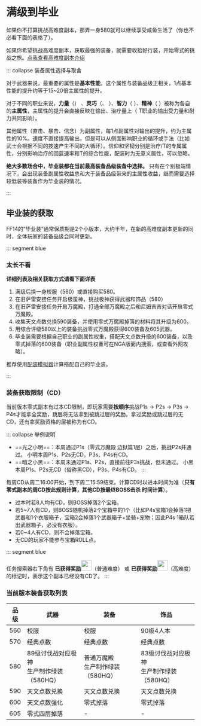 # 满级到毕业

如果你不打算挑战高难度副本，那弄一身580<i v-if="hq" class="xiv hq"></i>就可以继续享受咸鱼生活了（你也不必看下面的表格了）。

如果你希望挑战高难度副本，获取最强的装备，就需要收拾好行装，开始零式的挑战之旅。[点我查看高难度副本介绍](/topic/raid.md)

::: collapse 装备属性选择与取舍

对于武器来说，最重要的属性是**基本性能**，这个属性与装备品级正相关，1点基本性能的提升约等于15~20倍主属性的提升。

对于不同的职业来说，**力量**（<role name="melee" />） 、**灵巧**（<role name="ranged" />、<role name="ninja" />  ）、**智力**（<role name="magic" /> ）、**精神**（<role name="healer" /> ）被称为各自的**主属性**，主属性的提升会直接反映在输出、治疗量上（<role name="tank" /> T职业的输出受力量和耐力共同影响）。

其他属性（直击、暴击、信念）为副属性，每1点副属性对输出的提升，约为主属性的10%。速度不直接提高输出，但是可以从侧面影响职业的循环或手法（比如武士会根据不同的技速产生不同的大循环）。信仰和坚韧分别是治疗/T的专属属性，分别影响治疗的回蓝速率和T的综合性能，配装时为无意义属性，可以忽略。

**绝大多数场合中，毕业装都在当前最高装备品级装备中选择。** 只有在个别极端情况下，会出现装备副属性收益总和大于装备品级带来的主属性收益，继而需要选择较低装等装备作为毕业装的情况。

:::

## 毕业装的获取

FF14的“毕业装”通常保质期是2个小版本，大约半年，在新的高难度副本更新的同时，全体玩家的装备品级会同时更新。

::: segment blue
### 太长不看
**详细列表及相关获取方式请看下面详表**

1. 满级后换一身校服（560）或直接购买580<i v-if="hq" class="xiv hq"></i>。
4. 在旧萨雷安接任务<quest name="知识之都的咏诗之人" type="plus" />开启极蛮神，挑战极神获得武器和饰品（580）
5. 在旧萨雷安接任务<quest name="水晶中的警告" type="plus" />开启万魔殿，打通全部万魔殿之后和尼姆吉吉<Pos name="迷津" :x="8.4" :y="27.4" />对话开启零式万魔殿。
4. 收集天文点数兑换590装备，并使用零式万魔殿掉落的材料将其升级为600。
5. 用综合评级580以上的装备挑战零式万魔殿获得600装备及605武器。
6. 毕业装需要根据自己职业的副属性权重，搭配天文点数升级的600装备，以及零式掉落的600装备（职业副属性权重可在NGA版面内搜索，或查看外网攻略）。

推荐使用[配装模拟器](https://asvel.github.io/ffxiv-gearing/)计算搭配自己的毕业装。

:::

 ### 装备获取限制（CD）
  
 当前版本零式副本有过本CD限制，即玩家需要**按顺序**挑战P1s → P2s → P3s → P4s才能拿全奖励，跳层将无法拿到被跳过层的奖励。拿过奖励或跳过层的无CD，还有拿奖励资格的层被称为有CD。
 
 ::: collapse 举例说明
 - ==光之小明==：本周通过P1s（零式万魔殿 边狱篇1层）之后，挑战P2s并通过。
 小明本周P1s、P2s无CD，P3s、P4s有CD。
 - ==暗之小黑==：本周未通过P1s、P2s，直接前往P3s挑战，但未通过。
 小黑本周P1s、P2s无CD（俗称黑CD），P3s、P4s有CD。
 :::
 
 每周CD从周二<i class="xiv local-time-chs"></i>16:00开始，到下周二<i class="xiv local-time-chs"></i>15:59结束。计算CD时以进本时间为准（**只有零式副本的周CD按此规则计算，其他CD按最终BOSS击杀 时间计算**）。
 
 - 过本时若8人均有CD，则BOSS掉落2个宝箱。
 - 若5~7人有CD，则BOSS随机掉落2个宝箱中的1个（比如P4s宝箱1会掉落1把武器和1个衣服箱子，宝箱2会掉落1个武器箱子+坐骑+宠物；因此P4s 1箱队若出武器箱子，必没有衣服）。
 - 若0~4人有CD，则不会掉落宝箱。
 - 无CD的玩家不能参与宝箱ROLL点。

::: segment blue
 
 任务搜索器右下角有 **已获得奖励**<img src="./bis.assets/reward1.png" class="no-zoom sm-icon" style="width:2em;" />（普通难度） 或 **已获得奖励**<img src="./bis.assets/reward2.png"  class="no-zoom sm-icon" style="width:2em;" />（高难度） 的标记时，表示这个副本已经没有CD了。
 :::



### 当前版本装备获取列表

| 品级 | 武器 | 装备 | 饰品 |
| -- | -- | -- | -- |
| 560 | 校服 | 校服 | 90级4人本 |
| 570 | 经典点数 | 经典点数 | 经典点数 |
| 580 | 89级讨伐战对应极神<br>生产制作绿装（580HQ） | 普通万魔殿<br>生产制作绿装（580HQ） | 83级讨伐战对应极神<br>生产制作绿装（580HQ） |
| 590 | 天文点数兑换 | 天文点数兑换 | 天文点数兑换 |
| 600 | 天文点数强化 | 零式掉落 | 零式掉落 |
| 605 | 零式四层掉落 | - | - |

<!--::: segment blue
### 制作绿装升级

在希莉森<Pos name="游末邦" sub="树梢层" :x="10.8" :y="10.7" />可以使用510HQ装备和[奇谭点数](/advanced/currency.md#诗学神典石、奇谭神典石)，兑换获取520HQ装备。

1. 把510HQ装备交给希莉森可以获得一定数量的<item name="游末邦的三类票据" />。
2. 可以在希莉森用奇谭买到<item name="工艺馆强灵药" />。
3. 使用<item name="游末邦的三类票据" />和<item name="工艺馆强灵药" />就可以兑换出520HQ装备。

不同装备消耗/获得的<item name="游末邦的三类票据" />不同（上交510NQ装备也可以获得三类票据，但数量较少），可以根据市场价格选择相对便宜的装备用于兑换。
:::
::: segment blue
### 默示点数装备及其升级

在艾马克<Pos name="游末邦" sub="树梢层" :x="10.2" :y="11.8" />使用默示点数兑换520装备，默示点数的获取请[参考本页](/advanced/currency.md#默示神典石)。

1. 在奚·塔其<Pos name="游末邦" sub="树梢层" :x="10.3" :y="12.0" />处用<item name="地下圣堂强化纤维" />升级520防具，用<item name="地下圣堂硬化药" />升级520饰品（含腰带），用<item name="地下圣堂强化药" />升级520武器。
2. 纤维及硬化药可以使用零式伊甸再生篇的低保兑换，也可以通过零式伊甸直接掉落，另外也可以通过尼尔系列副本掉落的古钱兑换。

点数武器所需的<item name="超高速型神典石" />可以通过普通伊甸再生篇4层掉落的<item name="古旧的再生长剑" />兑换，也可以通过零式伊甸再生篇2层直接掉落。

:::

::: collapse 510以下装备获取一览
| 品级 | 武器 | 装备 | 饰品 |
| -- | -- | -- | -- |
| 430 | 校服 | 校服 | 末日暗影&阿尼德罗学院&栾晶塔（4人本掉落） |
| 440 | 魔典兑换 | 魔典兑换 | 魔典兑换 | 
| 445 | - | 宇宙宫（4人本）掉落 | 宇宙宫（4人本）掉落 | 
| 450 | 缇坦妮雅歼殛战（极神）<br>生产制作绿装（450HQ） | 生产制作绿装（450HQ）<br>普通伊甸掉落低保兑换 | 无瑕灵君歼殛战（极神）<br>生产制作绿装（450HQ）<br>普通伊甸掉落低保兑换 |
| 455 | - | 追忆馆（4人本）掉落 | 追忆馆（4人本）掉落 | 
| 460 | 450HQ升级<br><item name="超薄型神典石" />+<item name="莫雯的幻想票据" />兑换 | 450HQ升级<br>复制工厂废墟掉落<br>狩猎点数兑换 | 450HQ升级<br>狩猎点数兑换 | 
| 465 | 哈迪斯孤念歼灭战（极神） | - | - |
| 470 | 狩猎装备升级 | 狩猎装备升级<br>零式伊甸觉醒篇掉落 | 狩猎装备升级<br>零式伊甸觉醒篇掉落 | 
| 475 | 零式伊甸觉醒篇掉落 | 暗影决战（4人本）掉落 | 暗影决战（4人本）掉落 | 
| 480 | 生产制作绿装（480HQ） | 生产制作绿装（480HQ）<br>普通伊甸共鸣篇掉落低保兑换 | 生产制作绿装（480HQ）<br>普通伊甸共鸣篇掉落低保兑换 |
| 485 | 女王之刃（发光武器）<br>红宝石神兵狂想作战（极神） | - | - |
| 490 | 480HQ升级<br><item name="超耐用型神典石" />+<item name="莫雯的奇谭票据" />兑换 | 480HQ升级<br>奇谭点数兑换<br>人偶军事基地掉落 | 480HQ升级<br>奇谭点数兑换 | 
| 495 | 光之战士幻耀歼灭战 | 博兹雅装备 | 博兹雅装备 |
| 500 | 奇谭装备升级<br>女王之刃（发光武器） | 奇谭装备升级<br>零式伊甸共鸣篇掉落 | 奇谭装备升级<br>零式伊甸共鸣篇掉落 | 
| 505 | 零式伊甸共鸣篇4层掉落 | - | - |
::: segment blue

### 装备及升级

表格中有部分装备可以“升级”获得，在目前环境下均已没有升级的必要（仅点数装备幻化时若需要染色，则需要升级）。

HQ装备可以在希莉森（<Pos name="游末邦" sub="树梢层" :x="10.8" :y="10.7" />）处升级，点数兑换装备可以在奚·塔其（<Pos name="游末邦" sub="树梢层" :x="10.3" :y="12.0" />）处升级，升级所需的材料请[查看wiki](https://ff14.huijiwiki.com/wiki/ItemSearch)。

:::

-->
